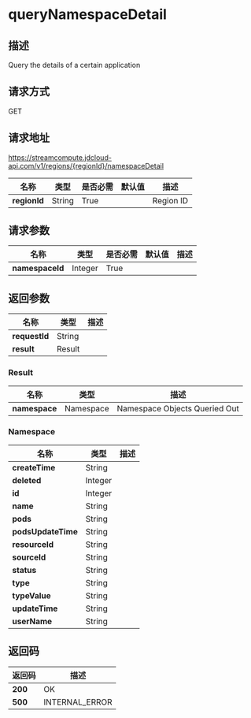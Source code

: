# queryNamespaceDetail


## 描述
Query the details of a certain application

## 请求方式
GET

## 请求地址
https://streamcompute.jdcloud-api.com/v1/regions/{regionId}/namespaceDetail

|名称|类型|是否必需|默认值|描述|
|---|---|---|---|---|
|**regionId**|String|True| |Region ID|

## 请求参数
|名称|类型|是否必需|默认值|描述|
|---|---|---|---|---|
|**namespaceId**|Integer|True| | |


## 返回参数
|名称|类型|描述|
|---|---|---|
|**requestId**|String| |
|**result**|Result| |

### Result
|名称|类型|描述|
|---|---|---|
|**namespace**|Namespace|Namespace Objects Queried Out|
### Namespace
|名称|类型|描述|
|---|---|---|
|**createTime**|String| |
|**deleted**|Integer| |
|**id**|Integer| |
|**name**|String| |
|**pods**|String| |
|**podsUpdateTime**|String| |
|**resourceId**|String| |
|**sourceId**|String| |
|**status**|String| |
|**type**|String| |
|**typeValue**|String| |
|**updateTime**|String| |
|**userName**|String| |

## 返回码
|返回码|描述|
|---|---|
|**200**|OK|
|**500**|INTERNAL_ERROR|
